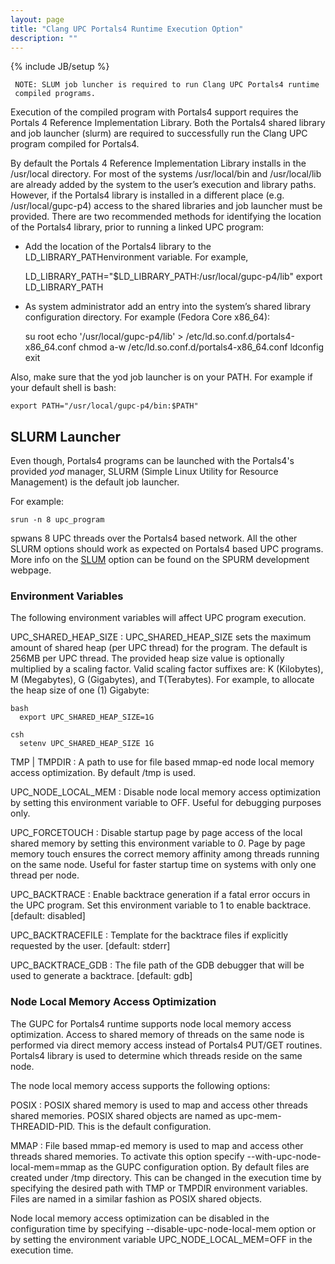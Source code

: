 ```yaml
---
layout: page
title: "Clang UPC Portals4 Runtime Execution Option"
description: ""
---
```

{% include JB/setup %}

     NOTE: SLUM job luncher is required to run Clang UPC Portals4 runtime
     compiled programs.

Execution of the compiled program with Portals4 support requires the Portals 4
Reference Implementation Library. Both the Portals4 shared library and job
launcher (slurm) are required to successfully run the Clang UPC
program compiled for Portals4.

By default the Portals 4 Reference Implementation Library installs in the
/usr/local directory. For most of the systems /usr/local/bin and
/usr/local/lib are already added by the system to the user’s execution and
library paths.  However, if the Portals4 library is installed in a 
different place (e.g.  /usr/local/gupc-p4) access to the shared libraries
and job launcher must be provided. There are two recommended methods for
identifying the location of the Portals4 library, prior to running a
linked UPC program:

* Add the location of the Portals4 library to the LD_LIBRARY_PATHenvironment
variable. For example,

    LD_LIBRARY_PATH="$LD_LIBRARY_PATH:/usr/local/gupc-p4/lib"
    export LD_LIBRARY_PATH

* As system administrator add an entry into the system’s shared library
configuration directory. For example (Fedora Core x86_64):

    su root
    echo '/usr/local/gupc-p4/lib' > /etc/ld.so.conf.d/portals4-x86_64.conf
    chmod a-w /etc/ld.so.conf.d/portals4-x86_64.conf
    ldconfig
    exit

Also, make sure that the yod job launcher is on your PATH. For example if your
default shell is bash:

    export PATH="/usr/local/gupc-p4/bin:$PATH"

## SLURM Launcher

Even though, Portals4 programs can be launched with the Portals4's provided
_yod_ manager, SLURM (Simple Linux Utility for Resource Management) is the
default job launcher.

For example:

    srun -n 8 upc_program

spwans 8 UPC threads over the Portals4 based network.  All the other SLURM
options should work as expected on Portals4 based UPC programs.  More info
on the [SLUM](http://slurm.schedmd.com/) option can be found on the
SPURM development webpage.

### Environment Variables

The following environment variables will affect UPC program execution.

UPC_SHARED_HEAP_SIZE
:    UPC_SHARED_HEAP_SIZE sets the maximum amount of shared heap (per UPC
thread) for the program. The default is 256MB per UPC thread. The provided heap
size value is optionally multiplied by a scaling factor. Valid scaling factor
suffixes are: K (Kilobytes), M (Megabytes), G (Gigabytes), and T(Terabytes).
For example, to allocate the heap size of one (1) Gigabyte:

    bash
      export UPC_SHARED_HEAP_SIZE=1G

    csh
      setenv UPC_SHARED_HEAP_SIZE 1G

TMP | TMPDIR
:    A path to use for file based mmap-ed node local memory access optimization.
By default /tmp is used.

UPC_NODE_LOCAL_MEM
:    Disable node local memory access optimization by setting this environment
variable to OFF. Useful for debugging purposes only.

UPC_FORCETOUCH
:    Disable startup page by page access of the local shared memory by setting
this environment variable to _0_. Page by page memory touch ensures the correct
memory affinity among threads running on the same node. Useful for faster
startup time on systems with only one thread per node.

UPC_BACKTRACE
:    Enable backtrace generation if a fatal error occurs in the UPC program. Set
this environment variable to 1 to enable backtrace. [default: disabled]

UPC_BACKTRACEFILE
:    Template for the backtrace files if explicitly requested by the user.
[default: stderr]

UPC_BACKTRACE_GDB
:    The file path of the GDB debugger that will be used to generate a
backtrace. [default: gdb]

### Node Local Memory Access Optimization

The GUPC for Portals4 runtime supports node local memory access optimization.
Access to shared memory of threads on the same node is performed via direct
memory access instead of Portals4 PUT/GET routines. Portals4 library is used to
determine which threads reside on the same node.

The node local memory access supports the following options:

POSIX
:    POSIX shared memory is used to map and access other threads shared
memories. POSIX shared objects are named as upc-mem-THREADID-PID. This is the
default configuration.

MMAP
:    File based mmap-ed memory is used to map and access other threads shared
memories. To activate this option specify --with-upc-node-local-mem=mmap as the
GUPC configuration option. By default files are created under /tmp directory.
This can be changed in the execution time by specifying the desired path with
TMP or TMPDIR environment variables. Files are named in a similar fashion as
POSIX shared objects.

Node local memory access optimization can be disabled in the configuration time
by specifying --disable-upc-node-local-mem option or by setting the environment
variable UPC_NODE_LOCAL_MEM=OFF in the execution time.

